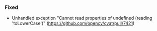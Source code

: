 ### Fixed

- Unhandled exception "Cannot read properties of undefined (reading 'toLowerCase')"
  (<https://github.com/opencv/cvat/pull/7421>)

